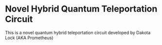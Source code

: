# Novel Hybrid Quantum Teleportation Circuit
This is a novel quantum hybrid teleportation circuit developed by Dakota Lock (AKA Prometheus)
